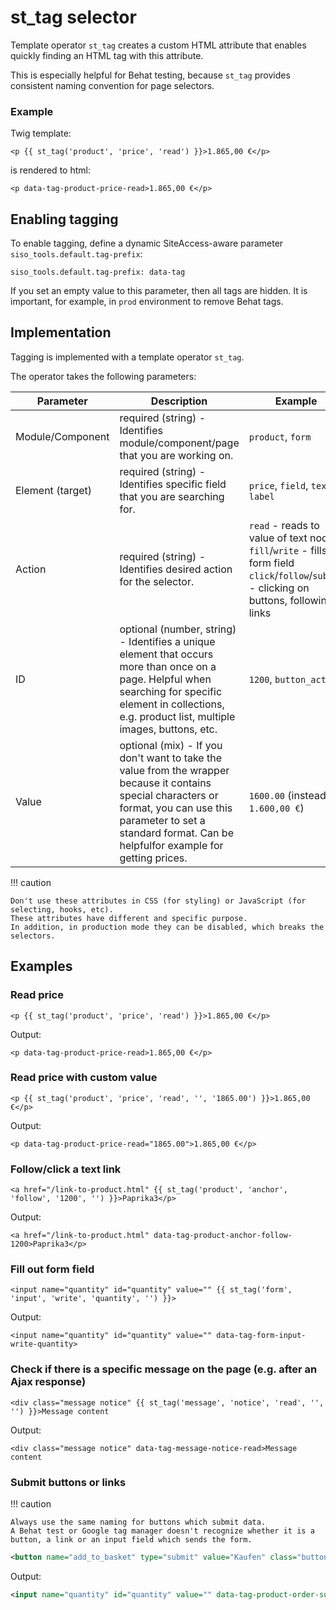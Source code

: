 # st_tag selector

Template operator `st_tag` creates a custom HTML attribute that enables quickly finding an HTML tag with this attribute.

This is especially helpful for Behat testing, because `st_tag` provides consistent naming convention for page selectors.

### Example

Twig template:

``` html+twig
<p {{ st_tag('product', 'price', 'read') }}>1.865,00 €</p>
```

is rendered to html:

``` html+twig
<p data-tag-product-price-read>1.865,00 €</p>
```

## Enabling tagging

To enable tagging, define a dynamic SiteAccess-aware parameter `siso_tools.default.tag-prefix`:

``` 
siso_tools.default.tag-prefix: data-tag
```

If you set an empty value to this parameter, then all tags are hidden.
It is important, for example, in `prod` environment to remove Behat tags.

## Implementation

Tagging is implemented with a template operator `st_tag`.

The operator takes the following parameters:

|Parameter|Description|Example|
|--- |--- |--- |
|Module/Component|required (string) - Identifies module/component/page that you are working on.|`product`, `form`|
|Element (target)|required (string) - Identifies specific field that you are searching for.|`price`, `field`, `text`, `label`|
|Action|required (string) - Identifies desired action for the selector.|`read` - reads to value of text node</br>`fill`/`write` - fills in form field</br>`click`/`follow`/`submit` - clicking on buttons, following links|
|ID|optional (number, string) - Identifies a unique element that occurs more than once on a page. Helpful when searching for specific element in collections, e.g. product list, multiple images, buttons, etc.|`1200`, `button_action`|
|Value|optional (mix) - If you don't want to take the value from the wrapper because it contains special characters or format, you can use this parameter to set a standard format. Can be helpfulfor example for getting prices.|`1600.00` (instead of `1.600,00 €`)|

!!! caution

    Don't use these attributes in CSS (for styling) or JavaScript (for selecting, hooks, etc).
    These attributes have different and specific purpose.
    In addition, in production mode they can be disabled, which breaks the selectors.

## Examples

### Read price

``` html+twig
<p {{ st_tag('product', 'price', 'read') }}>1.865,00 €</p>
```

Output:

``` html+twig
<p data-tag-product-price-read>1.865,00 €</p>
```

### Read price with custom value

``` html+twig
<p {{ st_tag('product', 'price', 'read', '', '1865.00') }}>1.865,00 €</p>
```

Output:

``` html+twig
<p data-tag-product-price-read="1865.00">1.865,00 €</p>
```

### Follow/click a text link

``` html+twig
<a href="/link-to-product.html" {{ st_tag('product', 'anchor', 'follow', '1200', '') }}>Paprika3</p>
```

Output:

``` html+twig
<a href="/link-to-product.html" data-tag-product-anchor-follow-1200>Paprika3</p>
```

### Fill out form field

``` html+twig
<input name="quantity" id="quantity" value="" {{ st_tag('form', 'input', 'write', 'quantity', '') }}>
```

Output:

``` html+twig
<input name="quantity" id="quantity" value="" data-tag-form-input-write-quantity>
```

### Check if there is a specific message on the page (e.g. after an Ajax response)

``` html+twig
<div class="message notice" {{ st_tag('message', 'notice', 'read', '', '') }}>Message content
```

Output:

``` html+twig
<div class="message notice" data-tag-message-notice-read>Message content
```

### Submit buttons or links

!!! caution

    Always use the same naming for buttons which submit data.
    A Behat test or Google tag manager doesn't recognize whether it is a button, a link or an input field which sends the form.

``` xml
<button name="add_to_basket" type="submit" value="Kaufen" class="button add_to_basket float_right"> {{ st_tag('product', 'order', 'submit', '', '') }} 
```

Output:

``` xml
<input name="quantity" id="quantity" value="" data-tag-product-order-submit>
```
